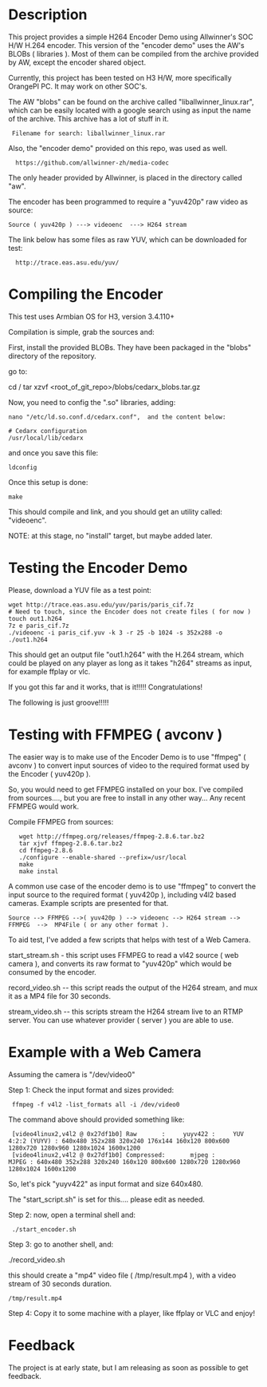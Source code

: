 Description
===========

This project provides a simple H264 Encoder Demo using Allwinner's SOC H/W H.264 encoder.
This version of the "encoder demo" uses the AW's BLOBs ( libraries ). Most of them can be
compiled from the archive provided by AW, except the encoder shared object.

Currently, this project has been tested on H3 H/W, more specifically OrangePI PC. It may work on other SOC's.

The AW "blobs" can be found on the archive called "liballwinner_linux.rar", which can be easily located with a google search using as
input the name of the archive. This archive has a lot of stuff in it.

     Filename for search: liballwinner_linux.rar

Also, the "encoder demo" provided on this repo, was used as well.

      https://github.com/allwinner-zh/media-codec


The only header provided by Allwinner, is placed in the directory called "aw".


The encoder has been programmed to require a "yuv420p" raw video as source:

    Source ( yuv420p ) ---> videoenc  ---> H264 stream


The link below has some files as raw YUV, which can be downloaded for test:

      http://trace.eas.asu.edu/yuv/


Compiling the Encoder
=====================

This test uses Armbian OS for H3, version 3.4.110+

Compilation is simple, grab the sources and:


First, install the provided BLOBs. They have been packaged in the "blobs" directory of the repository.

go to:

cd /
tar xzvf <root_of_git_repo>/blobs/cedarx_blobs.tar.gz

Now, you need to config the ".so" libraries, adding:

    nano "/etc/ld.so.conf.d/cedarx.conf",  and the content below:

    # Cedarx configuration
    /usr/local/lib/cedarx

and once you save this file:

    ldconfig
    
Once this setup is done:

    make


This should compile and link, and you should get an utility called: "videoenc".

NOTE: at this stage, no "install" target, but maybe added later.


Testing the Encoder Demo
=======================

Please, download a YUV file as a test point:

	wget http://trace.eas.asu.edu/yuv/paris/paris_cif.7z
   	# Need to touch, since the Encoder does not create files ( for now )
   	touch out1.h264
   	7z e paris_cif.7z
   	./videoenc -i paris_cif.yuv -k 3 -r 25 -b 1024 -s 352x288 -o ./out1.h264

This should get an output file "out1.h264" with the H.264 stream, which could be played on any player as long as it takes "h264" streams as input, for example ffplay or vlc.

If you got this far and it works, that is it!!!!! Congratulations!

The following is just groove!!!!!


Testing with FFMPEG ( avconv )
=============================

The easier way is to make use of the Encoder Demo is to use "ffmpeg" ( avconv ) to convert input sources of video to the required format used by the Encoder ( yuv420p ).

So, you would need to get FFMPEG installed on your box. I've compiled from sources...., but you are free to install in any other way... Any recent FFMPEG would work.

Compile FFMPEG from sources:

   	   wget http://ffmpeg.org/releases/ffmpeg-2.8.6.tar.bz2
   	   tar xjvf ffmpeg-2.8.6.tar.bz2
   	   cd ffmpeg-2.8.6
   	   ./configure --enable-shared --prefix=/usr/local
   	   make
   	   make instal

A common use case of the encoder demo is to use "ffmpeg" to convert the input source to the required format ( yuv420p ),
including v4l2 based cameras. Example scripts are presented for that.

	Source --> FFMPEG -->( yuv420p ) --> videoenc --> H264 stream -->  FFMPEG  -->  MP4File ( or any other format ).

To aid test, I've added a few scripts that helps with test of a Web Camera.

start_stream.sh - this script uses FFMPEG to read a vl42 source ( web camera ), and converts its raw format to "yuv420p" which would be consumed by the encoder.

record_video.sh -- this script reads the output of the H264 stream, and mux it as a MP4 file for 30 seconds.

stream_video.sh -- this scripts stream the H264 stream live to an RTMP server.  You can use whatever provider ( server ) you are able to use.


Example with a Web Camera
=========================

Assuming the camera is "/dev/video0"

Step 1: Check the input format and sizes provided:

     ffmpeg -f v4l2 -list_formats all -i /dev/video0

The command above should provided something like:

     [video4linux2,v4l2 @ 0x27df1b0] Raw       :     yuyv422 :     YUV 4:2:2 (YUYV) : 640x480 352x288 320x240 176x144 160x120 800x600 1280x720 1280x960 1280x1024 1600x1200
     [video4linux2,v4l2 @ 0x27df1b0] Compressed:       mjpeg :                MJPEG : 640x480 352x288 320x240 160x120 800x600 1280x720 1280x960 1280x1024 1600x1200


So, let's pick "yuyv422" as input format and size 640x480.

The "start_script.sh" is set for this.... please edit as needed.


Step 2: now, open a terminal shell and:

     ./start_encoder.sh


Step 3: go to another shell, and:


   ./record_video.sh


this should create a "mp4" video file ( /tmp/result.mp4 ), with a video stream of 30 seconds duration.

    /tmp/result.mp4


Step 4: Copy it to some machine with a player, like ffplay or VLC and enjoy!


Feedback
========

The project is at early state, but I am releasing as soon as possible to get feedback.

